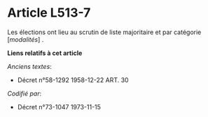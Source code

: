 # Article L513-7

Les élections ont lieu au scrutin de liste majoritaire et par catégorie [*modalités*] .

**Liens relatifs à cet article**

_Anciens textes_:

  - Décret n°58-1292 1958-12-22 ART. 30

_Codifié par_:

  - Décret n°73-1047 1973-11-15

